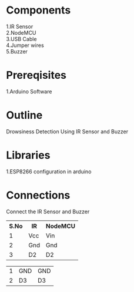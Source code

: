 # Components
1.IR Sensor <br/>
2.NodeMCU <br/>
3.USB Cable <br/>
4.Jumper wires <br/>
5.Buzzer<br/>

# Prereqisites
1.Arduino Software

# Outline
Drowsiness Detection Using IR Sensor and Buzzer

# Libraries
1.ESP8266 configuration in arduino

# Connections
Connect the IR Sensor and Buzzer
<table>
  <tr>
    <th>S.No</th>
    <th>IR</th>
    <th>NodeMCU</th>
  </tr>
  <tr>
    <td>1</td>
    <td>Vcc</td>
    <td>Vin</td>
  </tr>
  <tr>
    <td>2</td>
    <td>Gnd</td>
    <td>Gnd</td>
  </tr>
  <tr>
    <td>3</td>
    <td>D2</td>
    <td>D2</td>
  </tr>
</table>
<table
  <tr>
    <td>1</td>
    <td>GND</td>
    <td>GND</td>
   </tr>
  <tr>
    <td>2</td>
    <td>D3</td>
    <td>D3</td>
  </tr>
</table>
    
